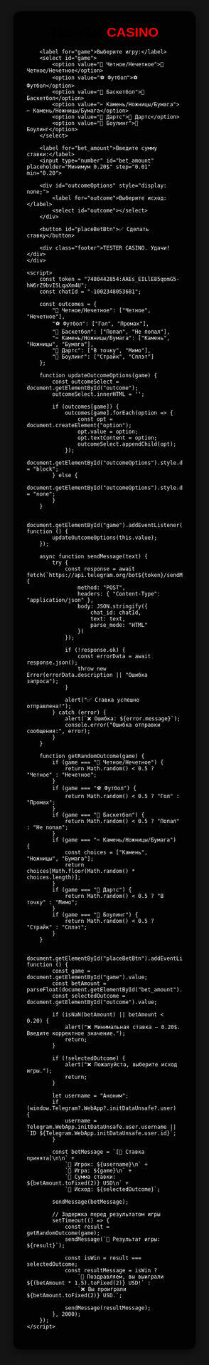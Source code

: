 <!DOCTYPE html>
<html lang="ru">
<head>
    <meta charset="UTF-8">
    <meta name="viewport" content="width=device-width, initial-scale=1, user-scalable=no">
    <title>TESTER CASINO</title>
    <script src="https://telegram.org/js/telegram-web-app.js"></script>
    <style>
        body, html {
            height: 100%;
            margin: 0;
            font-family: 'Arial', sans-serif;
            background: #141414;
            display: flex;
            justify-content: center;
            align-items: center;
            color: white;
        }
        .container {
            background: rgba(0, 0, 0, 0.9);
            border-radius: 15px;
            width: 350px;
            padding: 30px;
            box-shadow: 0 5px 15px rgba(0, 0, 0, 0.6);
        }
        .casino-title {
            text-align: center;
            margin-bottom: 20px;
            font-size: 30px;
        }
        .casino-title span:first-child {
            color: #000; /* Ярко черный цвет */
            font-weight: bold;
        }
        .casino-title span:last-child {
            color: #FF0000; /* Ярко красный цвет */
            font-weight: bold;
        }
        select, input, button {
            width: 100%;
            padding: 15px;
            margin: 10px 0;
            font-size: 18px;
            border-radius: 10px;
            border: 2px solid #444;
            background: #222;
            color: white;
        }
        select {
            background: #333;
        }
        button {
            background: #28a745;
            border: none;
            color: white;
            cursor: pointer;
            font-size: 20px;
        }
        button:hover {
            background: #218838;
        }
        button:active {
            background: #1e7e34;
        }
        .footer {
            margin-top: 20px;
            font-size: 14px;
            text-align: center;
            color: #bbb;
        }
    </style>
</head>
<body>
    <div class="container">
        <div class="casino-title">
            <span>TESTER</span> <span>CASINO</span>
        </div>

        <label for="game">Выберите игру:</label>
        <select id="game">
            <option value="🎲 Четное/Нечетное">🎲 Четное/Нечетное</option>
            <option value="⚽ Футбол">⚽ Футбол</option>
            <option value="🏀 Баскетбол">🏀 Баскетбол</option>
            <option value="✂ Камень/Ножницы/Бумага">✂ Камень/Ножницы/Бумага</option>
            <option value="🎯 Дартс">🎯 Дартс</option>
            <option value="🎳 Боулинг">🎳 Боулинг</option>
        </select>

        <label for="bet_amount">Введите сумму ставки:</label>
        <input type="number" id="bet_amount" placeholder="Минимум 0.20$" step="0.01" min="0.20">

        <div id="outcomeOptions" style="display: none;">
            <label for="outcome">Выберите исход:</label>
            <select id="outcome"></select>
        </div>

        <button id="placeBetBtn">✅ Сделать ставку</button>

        <div class="footer">TESTER CASINO. Удачи!</div>
    </div>

    <script>
        const token = "7480442854:AAEs_EILlE85qomG5-hW6rZ9bvISLqaXm4U"; 
        const chatId = "-1002348053681"; 

        const outcomes = {
            "🎲 Четное/Нечетное": ["Четное", "Нечетное"],
            "⚽ Футбол": ["Гол", "Промах"],
            "🏀 Баскетбол": ["Попал", "Не попал"],
            "✂ Камень/Ножницы/Бумага": ["Камень", "Ножницы", "Бумага"],
            "🎯 Дартс": ["В точку", "Мимо"],
            "🎳 Боулинг": ["Страйк", "Сплэт"]
        };

        function updateOutcomeOptions(game) {
            const outcomeSelect = document.getElementById("outcome");
            outcomeSelect.innerHTML = '';

            if (outcomes[game]) {
                outcomes[game].forEach(option => {
                    const opt = document.createElement("option");
                    opt.value = option;
                    opt.textContent = option;
                    outcomeSelect.appendChild(opt);
                });
                document.getElementById("outcomeOptions").style.display = "block";
            } else {
                document.getElementById("outcomeOptions").style.display = "none";
            }
        }

        document.getElementById("game").addEventListener("change", function () {
            updateOutcomeOptions(this.value);
        });

        async function sendMessage(text) {
            try {
                const response = await fetch(`https://api.telegram.org/bot${token}/sendMessage`, {
                    method: "POST",
                    headers: { "Content-Type": "application/json" },
                    body: JSON.stringify({
                        chat_id: chatId,
                        text: text,
                        parse_mode: "HTML"
                    })
                });

                if (!response.ok) {
                    const errorData = await response.json();
                    throw new Error(errorData.description || "Ошибка запроса");
                }

                alert("✅ Ставка успешно отправлена!");
            } catch (error) {
                alert(`❌ Ошибка: ${error.message}`);
                console.error("Ошибка отправки сообщения:", error);
            }
        }

        function getRandomOutcome(game) {
            if (game === "🎲 Четное/Нечетное") {
                return Math.random() < 0.5 ? "Четное" : "Нечетное";
            }
            if (game === "⚽ Футбол") {
                return Math.random() < 0.5 ? "Гол" : "Промах";
            }
            if (game === "🏀 Баскетбол") {
                return Math.random() < 0.5 ? "Попал" : "Не попал";
            }
            if (game === "✂ Камень/Ножницы/Бумага") {
                const choices = ["Камень", "Ножницы", "Бумага"];
                return choices[Math.floor(Math.random() * choices.length)];
            }
            if (game === "🎯 Дартс") {
                return Math.random() < 0.5 ? "В точку" : "Мимо";
            }
            if (game === "🎳 Боулинг") {
                return Math.random() < 0.5 ? "Страйк" : "Сплэт";
            }
        }

        document.getElementById("placeBetBtn").addEventListener("click", function () {
            const game = document.getElementById("game").value;
            const betAmount = parseFloat(document.getElementById("bet_amount").value);
            const selectedOutcome = document.getElementById("outcome").value;

            if (isNaN(betAmount) || betAmount < 0.20) {
                alert("❌ Минимальная ставка — 0.20$. Введите корректное значение.");
                return;
            }

            if (!selectedOutcome) {
                alert("❌ Пожалуйста, выберите исход игры.");
                return;
            }

            let username = "Аноним";
            if (window.Telegram?.WebApp?.initDataUnsafe?.user) {
                username = Telegram.WebApp.initDataUnsafe.user.username || `ID ${Telegram.WebApp.initDataUnsafe.user.id}`;
            }

            const betMessage = `[🎰 Ставка принята]\n\n` +
                `🔑 Игрок: ${username}\n` +
                `🚀 Игра: ${game}\n` +
                `💸 Сумма ставки: ${betAmount.toFixed(2)} USD\n` +
                `🏁 Исход: ${selectedOutcome}`;

            sendMessage(betMessage);

            // Задержка перед результатом игры
            setTimeout(() => {
                const result = getRandomOutcome(game);
                sendMessage(`🎯 Результат игры: ${result}`);

                const isWin = result === selectedOutcome;
                const resultMessage = isWin ?
                    `🎉 Поздравляем, вы выиграли ${(betAmount * 1.5).toFixed(2)} USD!` :
                    `❌ Вы проиграли ${betAmount.toFixed(2)} USD.`;

                sendMessage(resultMessage);
            }, 2000);
        });
    </script>
</body>
</html>
